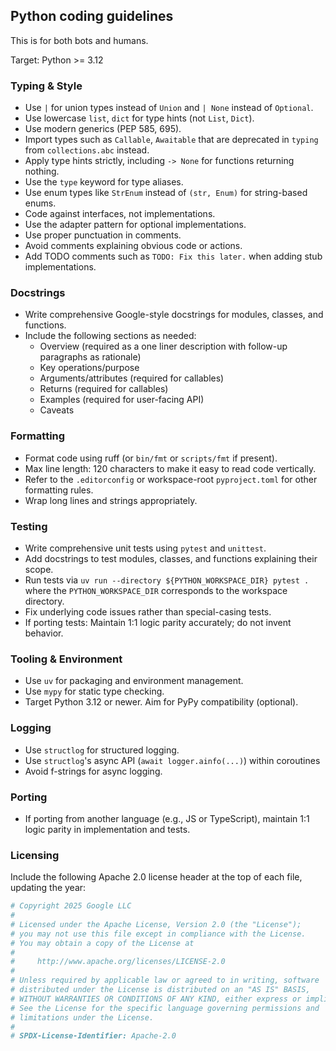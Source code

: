 ## Python coding guidelines

This is for both bots and humans.

Target: Python >= 3.12

### Typing & Style

- Use `|` for union types instead of `Union` and `| None` instead of `Optional`.
- Use lowercase `list`, `dict` for type hints (not `List`, `Dict`).
- Use modern generics (PEP 585, 695).
- Import types such as `Callable`, `Awaitable` that are deprecated in `typing`
  from `collections.abc` instead.
- Apply type hints strictly, including `-> None` for functions returning nothing.
- Use the `type` keyword for type aliases.
- Use enum types like `StrEnum` instead of `(str, Enum)` for string-based enums.
- Code against interfaces, not implementations.
- Use the adapter pattern for optional implementations.
- Use proper punctuation in comments.
- Avoid comments explaining obvious code or actions.
- Add TODO comments such as `TODO: Fix this later.` when adding stub implementations.

### Docstrings

- Write comprehensive Google-style docstrings for modules, classes, and
functions.
- Include the following sections as needed:
  - Overview (required as a one liner description with follow-up paragraphs as
    rationale)
  - Key operations/purpose
  - Arguments/attributes (required for callables)
  - Returns (required for callables)
  - Examples (required for user-facing API)
  - Caveats

### Formatting

- Format code using ruff (or `bin/fmt` or `scripts/fmt` if present).
- Max line length: 120 characters to make it easy to read code vertically.
- Refer to the `.editorconfig` or workspace-root `pyproject.toml` for
  other formatting rules.
- Wrap long lines and strings appropriately.

### Testing

- Write comprehensive unit tests using `pytest` and `unittest`.
- Add docstrings to test modules, classes, and functions explaining their scope.
- Run tests via `uv run --directory ${PYTHON_WORKSPACE_DIR} pytest .` where
  the `PYTHON_WORKSPACE_DIR` corresponds to the workspace directory.
- Fix underlying code issues rather than special-casing tests.
- If porting tests: Maintain 1:1 logic parity accurately; do not invent behavior.

### Tooling & Environment

- Use `uv` for packaging and environment management.
- Use `mypy` for static type checking.
- Target Python 3.12 or newer. Aim for PyPy compatibility (optional).

### Logging

- Use `structlog` for structured logging.
- Use `structlog`'s async API (`await logger.ainfo(...)`) within coroutines
- Avoid f-strings for async logging.

### Porting

- If porting from another language (e.g., JS or TypeScript), maintain 1:1 logic
parity in implementation and tests.

### Licensing

Include the following Apache 2.0 license header at the top of each file,
updating the year:

```python
# Copyright 2025 Google LLC
#
# Licensed under the Apache License, Version 2.0 (the "License");
# you may not use this file except in compliance with the License.
# You may obtain a copy of the License at
#
#     http://www.apache.org/licenses/LICENSE-2.0
#
# Unless required by applicable law or agreed to in writing, software
# distributed under the License is distributed on an "AS IS" BASIS,
# WITHOUT WARRANTIES OR CONDITIONS OF ANY KIND, either express or implied.
# See the License for the specific language governing permissions and
# limitations under the License.
#
# SPDX-License-Identifier: Apache-2.0
```
